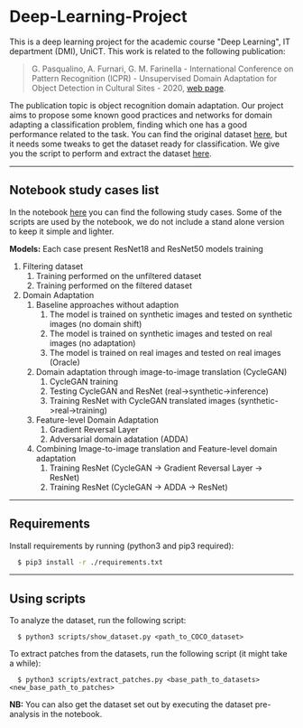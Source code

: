 # Deep-Learning-Project

This is a deep learning project for the academic course "Deep Learning", IT department (DMI), UniCT. This work is related to the following publication:

>G. Pasqualino, A. Furnari, G. M. Farinella - International Conference on Pattern Recognition (ICPR) - Unsupervised Domain Adaptation for Object Detection in Cultural Sites - 2020, [web page](https://iplab.dmi.unict.it/EGO-CH-OBJ-ADAPT).

The publication topic is object recognition domain adaptation. Our project aims to propose some known good practices and networks for domain adapting a classification problem, finding which one has a good performance related to the task. You can find the original dataset [here](https://iplab.dmi.unict.it/EGO-CH-OBJ-ADAPT/EGO-CH-OBJ-ADAPT.zip), but it needs some tweaks to get the dataset ready for classification. We give you the script to perform and extract the dataset [here](#using-scripts).

---------------

## Notebook study cases list

In the notebook [here](./domain_adapt_notebook.ipynb) you can find the following study cases. Some of the scripts are used by the notebook, we do not include a stand alone version to keep it simple and lighter.

**Models:** Each case present ResNet18 and ResNet50 models training

1. Filtering dataset
    1. Training performed on the unfiltered dataset
    2. Training performed on the filtered dataset
2. Domain Adaptation
    1. Baseline approaches without adaption
        1. The model is trained on synthetic images and tested on synthetic images (no domain shift)
        2. The model is trained on synthetic images and tested on real images (no adaptation)
        3. The model is trained on real images and tested on real images (Oracle)
    2. Domain adaptation through image-to-image translation (CycleGAN)
        1. CycleGAN training
        2. Testing CycleGAN and ResNet (real->synthetic->inference)
        3. Training ResNet with CycleGAN translated images (synthetic->real->training)
    3. Feature-level Domain Adaptation
        1. Gradient Reversal Layer
        2. Adversarial domain adatation (ADDA)
    4. Combining Image-to-image translation and Feature-level domain adaptation
        1. Training ResNet (CycleGAN -> Gradient Reversal Layer -> ResNet)
        2. Training ResNet (CycleGAN -> ADDA -> ResNet)

---------------
## Requirements

Install requirements by running (python3 and pip3 required):

```bash
  $ pip3 install -r ./requirements.txt
```

---------------

## Using scripts

To analyze the dataset, run the following script:

```
  $ python3 scripts/show_dataset.py <path_to_COCO_dataset>    
```

To extract patches from the datasets, run the following script (it might take a while):

```
  $ python3 scripts/extract_patches.py <base_path_to_datasets> <new_base_path_to_patches> 
```

**NB:** You can also get the dataset set out by executing the dataset pre-analysis in the notebook.